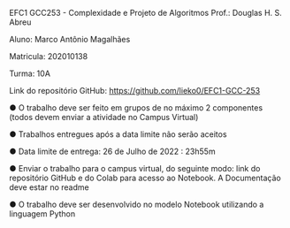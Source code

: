 EFC1 GCC253 - Complexidade e Projeto de Algoritmos
Prof.: Douglas H. S. Abreu

Aluno: Marco Antônio Magalhães

Matricula: 202010138

Turma: 10A

Link do repositório GitHub: https://github.com/lieko0/EFC1-GCC-253

● O trabalho deve ser feito em grupos de no máximo 2 componentes (todos devem enviar a atividade no Campus Virtual)

● Trabalhos entregues após a data limite não serão aceitos

● Data limite de entrega: 26 de Julho de 2022 : 23h55m

● Enviar o trabalho para o campus virtual, do seguinte modo: link do repositório GitHub e do Colab para acesso ao Notebook. A Documentação deve estar no readme

● O trabalho deve ser desenvolvido no modelo Notebook utilizando a linguagem Python

